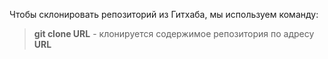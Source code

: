Чтобы склонировать репозиторий из Гитхаба, мы используем команду:
> **git clone URL** - клонируется содержимое репозитория по адресу **URL**